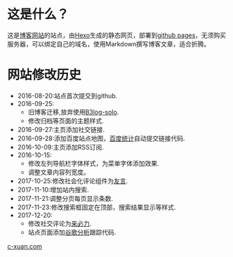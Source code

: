 # 这是什么？
这是[博客网站](http://c-xuan.com)的站点，由[Hexo](https://hexo.io/)生成的静态网页，部署到[github pages](https://pages.github.com/)，无须购买服务器，可以绑定自己的域名，使用Markdown撰写博客文章，适合折腾。

# 网站修改历史
- 2016-08-20:站点首次提交到github.
- 2016-09-25:
  - 旧博客迁移,放弃使用[B3log-solo](http://b3log.org/).
  - 修改归档等页面的主题样式.
- 2016-09-27:主页添加社交链接.
- 2016-09-28:添加百度站点地图，[百度统计](https://tongji.baidu.com/)自动提交链接代码.
- 2016-10-09:主页添加RSS订阅.
- 2016-10-15:
  - 修改左列导航栏字体样式，为菜单字体添加效果.
  - 调整文章内容列宽度。
- 2017-10-25:修改社会化评论组件为[友言](http://www.uyan.cc/).
- 2017-11-10:增加站内搜索.
- 2017-11-21:调整分页每页显示条数.
- 2017-11-23:修改搜索框固定在顶部，搜索结果显示等样式.
- 2017-12-20:
  - 修改社交评论为[来必力](https://livere.com/).
  - 站点页面添加[谷歌分析](https://analytics.google.com/)跟踪代码.


[c-xuan.com](http://c-xuan.com)